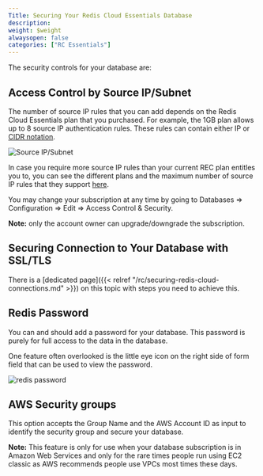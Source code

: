 ```yaml
---
Title: Securing Your Redis Cloud Essentials Database
description: 
weight: $weight
alwaysopen: false
categories: ["RC Essentials"]
---
```

The security controls for your database are:

## Access Control by Source IP/Subnet

The number of source IP rules that you can add depends on the Redis Cloud Essentials plan that you purchased. For example, the 1GB plan allows up to 8 source IP authentication rules. These rules can contain
either IP or [CIDR
notation](https://en.wikipedia.org/wiki/Classless_Inter-Domain_Routing#CIDR_notation).

![Source
IP/Subnet](/images/rc/source_ip_subnet-1.png?width=600&height=102)

In case you require more source IP rules than your current REC
plan entitles you to, you can see the different plans and the maximum
number of source IP rules that they support [here](https://redislabs.com/pricing).

You may change your subscription at any time by going to Databases =\>
Configuration =\> Edit =\> Access Control & Security.

**Note:** only the account owner can upgrade/downgrade the subscription.

## Securing Connection to Your Database with SSL/TLS

There is a [dedicated
page]({{< relref "/rc/securing-redis-cloud-connections.md" >}})
on this topic with steps you need to achieve this.

## Redis Password

You can and should add a password for your database. This password is
purely for full access to the data in the database.

One feature often overlooked is the little eye icon on the right side of
form field that can be used to view the password.

![redis
password](/images/rc/redis_password.png?width=600&height=42)

## AWS Security groups

This option accepts the Group Name and the AWS Account ID as input to
identify the security group and secure your database.

**Note:** This feature is only for use when your database subscription
is in Amazon Web Services and only for the rare times people run using
EC2 classic as AWS recommends people use VPCs most times these days.
